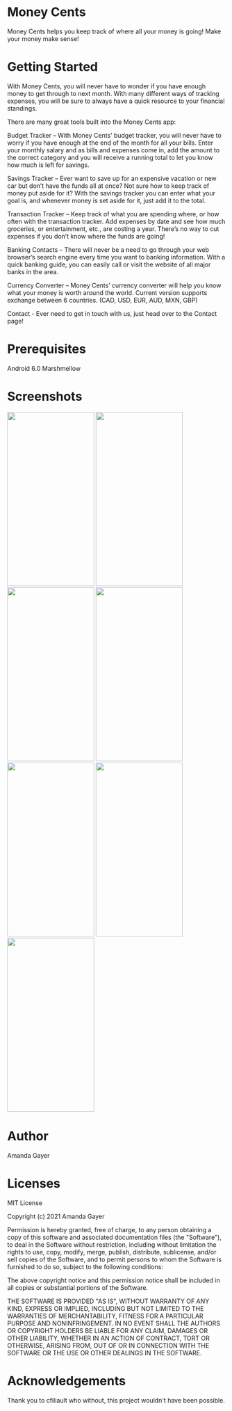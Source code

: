 # Money Cents

Money Cents helps you keep track of where all your money is going! Make your money make sense!

# Getting Started

With Money Cents, you will never have to wonder if you have enough money to get through to next month. With many different ways of tracking expenses, you will be sure to always have a quick resource to your financial standings.

There are many great tools built into the Money Cents app:

Budget Tracker – With Money Cents’ budget tracker, you will never have to worry if you have enough at the end of the month for all your bills. Enter your monthly salary and as bills and expenses come in, add the amount to the correct category and you will receive a running total to let you know how much is left for savings.

Savings Tracker – Ever want to save up for an expensive vacation or new car but don’t have the funds all at once? Not sure how to keep track of money put aside for it? With the savings tracker you can enter what your goal is, and whenever money is set aside for it, just add it to the total.

Transaction Tracker – Keep track of what you are spending where, or how often with the transaction tracker. Add expenses by date and see how much groceries, or entertainment, etc., are costing a year. There’s no way to cut expenses if you don’t know where the funds are going!

Banking Contacts – There will never be a need to go through your web browser’s search engine every time you want to banking information. With a quick banking guide, you can easily call or visit the website of all major banks in the area.

Currency Converter – Money Cents’ currency converter will help you know what your money is worth around the world. Current version supports exchange between 6 countries. (CAD, USD, EUR, AUD, MXN, GBP)

Contact - Ever need to get in touch with us, just head over to the Contact page!

# Prerequisites 

Android 6.0 Marshmellow

# Screenshots

<img src="https://user-images.githubusercontent.com/72535138/114594400-37611b80-9c5b-11eb-81f7-504013bbfe9e.png" height="400" width="200">
<img src="https://user-images.githubusercontent.com/72535138/114595278-32509c00-9c5c-11eb-81c6-105f26e3e0cf.png" height="400" width="200">
<img src="https://user-images.githubusercontent.com/72535138/114595316-409eb800-9c5c-11eb-9d97-82707ab247f4.png" height="400" width="200">
<img src="https://user-images.githubusercontent.com/72535138/114595368-4e543d80-9c5c-11eb-9c55-3f3215e2fc93.png" height="400" width="200">
<img src="" height="400" width="200">
<img src="ezgif com-gif-maker](https://user-images.githubusercontent.com/72535138/114597302-9b391380-9c5e-11eb-8ff7-8310863a92d7.gif" height="400" width="200"><img src="" height="400" width="200">

# Author

Amanda Gayer

# Licenses

MIT License

Copyright (c) 2021 Amanda Gayer

Permission is hereby granted, free of charge, to any person obtaining a copy of this software and associated documentation files (the "Software"), to deal in the Software without restriction, including without limitation the rights to use, copy, modify, merge, publish, distribute, sublicense, and/or sell copies of the Software, and to permit persons to whom the Software is furnished to do so, subject to the following conditions:

The above copyright notice and this permission notice shall be included in all copies or substantial portions of the Software.

THE SOFTWARE IS PROVIDED "AS IS", WITHOUT WARRANTY OF ANY KIND, EXPRESS OR IMPLIED, INCLUDING BUT NOT LIMITED TO THE WARRANTIES OF MERCHANTABILITY, FITNESS FOR A PARTICULAR PURPOSE AND NONINFRINGEMENT. IN NO EVENT SHALL THE AUTHORS OR COPYRIGHT HOLDERS BE LIABLE FOR ANY CLAIM, DAMAGES OR OTHER LIABILITY, WHETHER IN AN ACTION OF CONTRACT, TORT OR OTHERWISE, ARISING FROM, OUT OF OR IN CONNECTION WITH THE SOFTWARE OR THE USE OR OTHER DEALINGS IN THE SOFTWARE.

# Acknowledgements

Thank you to cfiliault who without, this project wouldn't have been possible.
